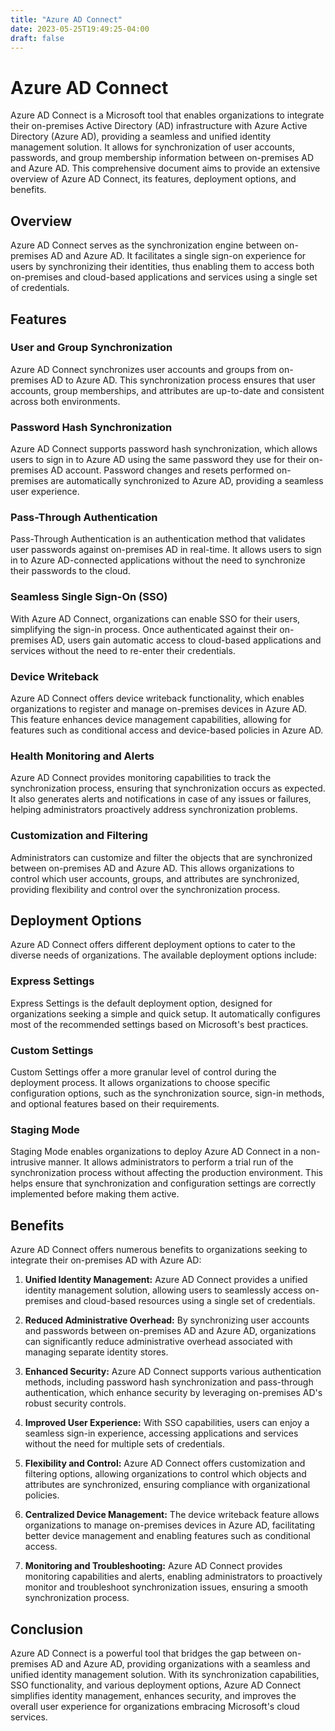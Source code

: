 ```yaml
---
title: "Azure AD Connect"
date: 2023-05-25T19:49:25-04:00
draft: false
---
```


# Azure AD Connect

Azure AD Connect is a Microsoft tool that enables organizations to integrate their on-premises Active Directory (AD) infrastructure with Azure Active Directory (Azure AD), providing a seamless and unified identity management solution. It allows for synchronization of user accounts, passwords, and group membership information between on-premises AD and Azure AD. This comprehensive document aims to provide an extensive overview of Azure AD Connect, its features, deployment options, and benefits.

## Overview

Azure AD Connect serves as the synchronization engine between on-premises AD and Azure AD. It facilitates a single sign-on experience for users by synchronizing their identities, thus enabling them to access both on-premises and cloud-based applications and services using a single set of credentials.

## Features

### User and Group Synchronization

Azure AD Connect synchronizes user accounts and groups from on-premises AD to Azure AD. This synchronization process ensures that user accounts, group memberships, and attributes are up-to-date and consistent across both environments.

### Password Hash Synchronization

Azure AD Connect supports password hash synchronization, which allows users to sign in to Azure AD using the same password they use for their on-premises AD account. Password changes and resets performed on-premises are automatically synchronized to Azure AD, providing a seamless user experience.

### Pass-Through Authentication

Pass-Through Authentication is an authentication method that validates user passwords against on-premises AD in real-time. It allows users to sign in to Azure AD-connected applications without the need to synchronize their passwords to the cloud.

### Seamless Single Sign-On (SSO)

With Azure AD Connect, organizations can enable SSO for their users, simplifying the sign-in process. Once authenticated against their on-premises AD, users gain automatic access to cloud-based applications and services without the need to re-enter their credentials.

### Device Writeback

Azure AD Connect offers device writeback functionality, which enables organizations to register and manage on-premises devices in Azure AD. This feature enhances device management capabilities, allowing for features such as conditional access and device-based policies in Azure AD.

### Health Monitoring and Alerts

Azure AD Connect provides monitoring capabilities to track the synchronization process, ensuring that synchronization occurs as expected. It also generates alerts and notifications in case of any issues or failures, helping administrators proactively address synchronization problems.

### Customization and Filtering

Administrators can customize and filter the objects that are synchronized between on-premises AD and Azure AD. This allows organizations to control which user accounts, groups, and attributes are synchronized, providing flexibility and control over the synchronization process.

## Deployment Options

Azure AD Connect offers different deployment options to cater to the diverse needs of organizations. The available deployment options include:

### Express Settings

Express Settings is the default deployment option, designed for organizations seeking a simple and quick setup. It automatically configures most of the recommended settings based on Microsoft's best practices.

### Custom Settings

Custom Settings offer a more granular level of control during the deployment process. It allows organizations to choose specific configuration options, such as the synchronization source, sign-in methods, and optional features based on their requirements.

### Staging Mode

Staging Mode enables organizations to deploy Azure AD Connect in a non-intrusive manner. It allows administrators to perform a trial run of the synchronization process without affecting the production environment. This helps ensure that synchronization and configuration settings are correctly implemented before making them active.

## Benefits

Azure AD Connect offers numerous benefits to organizations seeking to integrate their on-premises AD with Azure AD:

1. **Unified Identity Management:** Azure AD Connect provides a unified identity management solution, allowing users to seamlessly access on-premises and cloud-based resources using a single set of credentials.

2. **Reduced Administrative Overhead:** By synchronizing user accounts and passwords between on-premises AD and Azure AD, organizations can significantly reduce administrative overhead associated with managing separate identity stores.

3. **Enhanced Security:** Azure AD Connect supports various authentication methods, including password hash synchronization and pass-through authentication, which enhance security by leveraging on-premises AD's robust security controls.

4. **Improved User Experience:** With SSO capabilities, users can enjoy a seamless sign-in experience, accessing applications and services without the need for multiple sets of credentials.

5. **Flexibility and Control:** Azure AD Connect offers customization and filtering options, allowing organizations to control which objects and attributes are synchronized, ensuring compliance with organizational policies.

6. **Centralized Device Management:** The device writeback feature allows organizations to manage on-premises devices in Azure AD, facilitating better device management and enabling features such as conditional access.

7. **Monitoring and Troubleshooting:** Azure AD Connect provides monitoring capabilities and alerts, enabling administrators to proactively monitor and troubleshoot synchronization issues, ensuring a smooth synchronization process.

## Conclusion

Azure AD Connect is a powerful tool that bridges the gap between on-premises AD and Azure AD, providing organizations with a seamless and unified identity management solution. With its synchronization capabilities, SSO functionality, and various deployment options, Azure AD Connect simplifies identity management, enhances security, and improves the overall user experience for organizations embracing Microsoft's cloud services.

